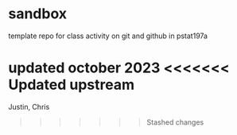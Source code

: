 # sandbox

template repo for class activity on git and github in pstat197a

updated october 2023
<<<<<<< Updated upstream
=======

Justin, Chris
>>>>>>> Stashed changes
